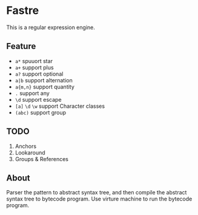 # Fastre

This is a regular expression engine.

## Feature

- `a*` spuuort star
- `a+` support plus
- `a?` support optional
- `a|b` support alternation
- `a{m,n}` support quantity
- `.` support any
- `\d` support escape
- `[a]` `\d` `\w` support Character classes
- `(abc)` support group

## TODO

1. Anchors
2. Lookaround
3. Groups & References

## About

Parser the pattern to abstract syntax tree, and then compile the abstract syntax tree to bytecode program. Use virture machine to run the bytecode program.